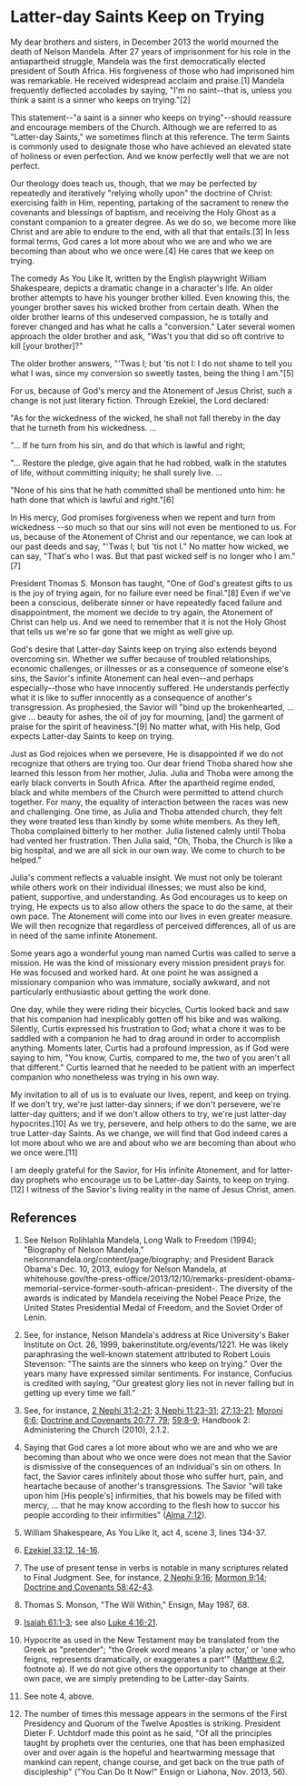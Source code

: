 # Latter-day Saints Keep on Trying

My dear brothers and sisters, in December 2013 the world mourned the death of
Nelson Mandela. After 27 years of imprisonment for his role in the
antiapartheid struggle, Mandela was the first democratically elected president
of South Africa. His forgiveness of those who had imprisoned him was
remarkable. He received widespread acclaim and praise.[1] Mandela frequently
deflected accolades by saying, "I'm no saint--that is, unless you think a
saint is a sinner who keeps on trying."[2]

This statement--"a saint is a sinner who keeps on trying"--should reassure and
encourage members of the Church. Although we are referred to as "Latter-day
Saints," we sometimes flinch at this reference. The term Saints is commonly
used to designate those who have achieved an elevated state of holiness or
even perfection. And we know perfectly well that we are not perfect.

Our theology does teach us, though, that we may be perfected by repeatedly and
iteratively "relying wholly upon" the doctrine of Christ: exercising faith in
Him, repenting, partaking of the sacrament to renew the covenants and
blessings of baptism, and receiving the Holy Ghost as a constant companion to
a greater degree. As we do so, we become more like Christ and are able to
endure to the end, with all that that entails.[3] In less formal terms, God
cares a lot more about who we are and who we are becoming than about who we
once were.[4] He cares that we keep on trying.

The comedy As You Like It, written by the English playwright William
Shakespeare, depicts a dramatic change in a character's life. An older brother
attempts to have his younger brother killed. Even knowing this, the younger
brother saves his wicked brother from certain death. When the older brother
learns of this undeserved compassion, he is totally and forever changed and
has what he calls a "conversion." Later several women approach the older
brother and ask, "Was't you that did so oft contrive to kill [your brother]?"

The older brother answers, "'Twas I; but 'tis not I: I do not shame to tell
you what I was, since my conversion so sweetly tastes, being the thing I
am."[5]

For us, because of God's mercy and the Atonement of Jesus Christ, such a
change is not just literary fiction. Through Ezekiel, the Lord declared:

"As for the wickedness of the wicked, he shall not fall thereby in the day
that he turneth from his wickedness. ...

"... If he turn from his sin, and do that which is lawful and right;

"... Restore the pledge, give again that he had robbed, walk in the statutes of
life, without committing iniquity; he shall surely live. ...

"None of his sins that he hath committed shall be mentioned unto him: he hath
done that which is lawful and right."[6]

In His mercy, God promises forgiveness when we repent and turn from wickedness
--so much so that our sins will not even be mentioned to us. For us, because
of the Atonement of Christ and our repentance, we can look at our past deeds
and say, "'Twas I; but 'tis not I." No matter how wicked, we can say, "That's
who I was. But that past wicked self is no longer who I am."[7]

President Thomas S. Monson has taught, "One of God's greatest gifts to us is
the joy of trying again, for no failure ever need be final."[8] Even if we've
been a conscious, deliberate sinner or have repeatedly faced failure and
disappointment, the moment we decide to try again, the Atonement of Christ can
help us. And we need to remember that it is not the Holy Ghost that tells us
we're so far gone that we might as well give up.

God's desire that Latter-day Saints keep on trying also extends beyond
overcoming sin. Whether we suffer because of troubled relationships, economic
challenges, or illnesses or as a consequence of someone else's sins, the
Savior's infinite Atonement can heal even--and perhaps especially--those who
have innocently suffered. He understands perfectly what it is like to suffer
innocently as a consequence of another's transgression. As prophesied, the
Savior will "bind up the brokenhearted, ... give ... beauty for ashes, the oil of
joy for mourning, [and] the garment of praise for the spirit of heaviness."[9]
No matter what, with His help, God expects Latter-day Saints to keep on
trying.

Just as God rejoices when we persevere, He is disappointed if we do not
recognize that others are trying too. Our dear friend Thoba shared how she
learned this lesson from her mother, Julia. Julia and Thoba were among the
early black converts in South Africa. After the apartheid regime ended, black
and white members of the Church were permitted to attend church together. For
many, the equality of interaction between the races was new and challenging.
One time, as Julia and Thoba attended church, they felt they were treated less
than kindly by some white members. As they left, Thoba complained bitterly to
her mother. Julia listened calmly until Thoba had vented her frustration. Then
Julia said, "Oh, Thoba, the Church is like a big hospital, and we are all sick
in our own way. We come to church to be helped."

Julia's comment reflects a valuable insight. We must not only be tolerant
while others work on their individual illnesses; we must also be kind,
patient, supportive, and understanding. As God encourages us to keep on
trying, He expects us to also allow others the space to do the same, at their
own pace. The Atonement will come into our lives in even greater measure. We
will then recognize that regardless of perceived differences, all of us are in
need of the same infinite Atonement.

Some years ago a wonderful young man named Curtis was called to serve a
mission. He was the kind of missionary every mission president prays for. He
was focused and worked hard. At one point he was assigned a missionary
companion who was immature, socially awkward, and not particularly
enthusiastic about getting the work done.

One day, while they were riding their bicycles, Curtis looked back and saw
that his companion had inexplicably gotten off his bike and was walking.
Silently, Curtis expressed his frustration to God; what a chore it was to be
saddled with a companion he had to drag around in order to accomplish
anything. Moments later, Curtis had a profound impression, as if God were
saying to him, "You know, Curtis, compared to me, the two of you aren't all
that different." Curtis learned that he needed to be patient with an imperfect
companion who nonetheless was trying in his own way.

My invitation to all of us is to evaluate our lives, repent, and keep on
trying. If we don't try, we're just latter-day sinners; if we don't persevere,
we're latter-day quitters; and if we don't allow others to try, we're just
latter-day hypocrites.[10] As we try, persevere, and help others to do the
same, we are true Latter-day Saints. As we change, we will find that God
indeed cares a lot more about who we are and about who we are becoming than
about who we once were.[11]

I am deeply grateful for the Savior, for His infinite Atonement, and for
latter-day prophets who encourage us to be Latter-day Saints, to keep on
trying.[12] I witness of the Savior's living reality in the name of Jesus
Christ, amen.

## References

  1.  See Nelson Rolihlahla Mandela, Long Walk to Freedom (1994); "Biography of Nelson Mandela," nelsonmandela.org/content/page/biography; and President Barack Obama's Dec. 10, 2013, eulogy for Nelson Mandela, at whitehouse.gov/the-press-office/2013/12/10/remarks-president-obama-memorial-service-former-south-african-president-. The diversity of the awards is indicated by Mandela receiving the Nobel Peace Prize, the United States Presidential Medal of Freedom, and the Soviet Order of Lenin.

  2.  See, for instance, Nelson Mandela's address at Rice University's Baker Institute on Oct. 26, 1999, bakerinstitute.org/events/1221. He was likely paraphrasing the well-known statement attributed to Robert Louis Stevenson: "The saints are the sinners who keep on trying." Over the years many have expressed similar sentiments. For instance, Confucius is credited with saying, "Our greatest glory lies not in never falling but in getting up every time we fall."

  3.  See, for instance, [2 Nephi 31:2-21](https://www.lds.org/scriptures/bofm/2-ne/31.2-21?lang=eng#1); [3 Nephi 11:23-31](https://www.lds.org/scriptures/bofm/3-ne/11.23-31?lang=eng#22); [27:13-21](https://www.lds.org/scriptures/bofm/3-ne/27.13-21?lang=eng#12); [Moroni 6:6](https://www.lds.org/scriptures/bofm/moro/6.6?lang=eng#5); [Doctrine and Covenants 20:77, 79](https://www.lds.org/scriptures/dc-testament/dc/20.77%2C79?lang=eng#76); [59:8-9](https://www.lds.org/scriptures/dc-testament/dc/59.8-9?lang=eng#7); Handbook 2: Administering the Church (2010), 2.1.2.

  4.  Saying that God cares a lot more about who we are and who we are becoming than about who we once were does not mean that the Savior is dismissive of the consequences of an individual's sin on others. In fact, the Savior cares infinitely about those who suffer hurt, pain, and heartache because of another's transgressions. The Savior "will take upon him [His people's] infirmities, that his bowels may be filled with mercy, ... that he may know according to the flesh how to succor his people according to their infirmities" ([Alma 7:12](https://www.lds.org/scriptures/bofm/alma/7.12?lang=eng#11)).

  5.  William Shakespeare, As You Like It, act 4, scene 3, lines 134-37.

  6.  [Ezekiel 33:12, 14-16](https://www.lds.org/scriptures/ot/ezek/33.12%2C14-16?lang=eng#11).

  7.  The use of present tense in verbs is notable in many scriptures related to Final Judgment. See, for instance, [2 Nephi 9:16](https://www.lds.org/scriptures/bofm/2-ne/9.16?lang=eng#15); [Mormon 9:14](https://www.lds.org/scriptures/bofm/morm/9.14?lang=eng#13); [Doctrine and Covenants 58:42-43](https://www.lds.org/scriptures/dc-testament/dc/58.42-43?lang=eng#41).

  8.  Thomas S. Monson, "The Will Within," Ensign, May 1987, 68.

  9.  [Isaiah 61:1-3](https://www.lds.org/scriptures/ot/isa/61.1-3?lang=eng#0); see also [Luke 4:16-21](https://www.lds.org/scriptures/nt/luke/4.16-21?lang=eng#15).

  10.  Hypocrite as used in the New Testament may be translated from the Greek as "pretender"; "the Greek word means 'a play actor,' or 'one who feigns, represents dramatically, or exaggerates a part'" ([Matthew 6:2](https://www.lds.org/scriptures/nt/matt/6.2?lang=eng#1), footnote a). If we do not give others the opportunity to change at their own pace, we are simply pretending to be Latter-day Saints.

  11.  See note 4, above.

  12.  The number of times this message appears in the sermons of the First Presidency and Quorum of the Twelve Apostles is striking. President Dieter F. Uchtdorf made this point as he said, "Of all the principles taught by prophets over the centuries, one that has been emphasized over and over again is the hopeful and heartwarming message that mankind can repent, change course, and get back on the true path of discipleship" ("You Can Do It Now!" Ensign or Liahona, Nov. 2013, 56).

